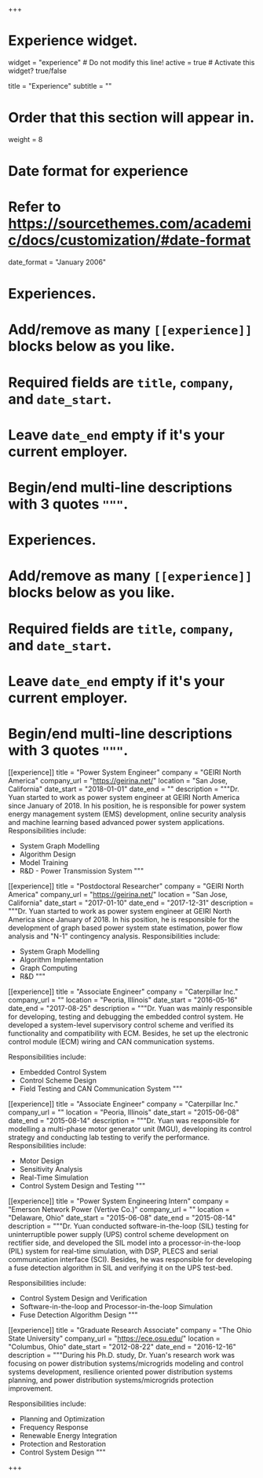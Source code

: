 +++
# Experience widget.
widget = "experience"  # Do not modify this line!
active = true  # Activate this widget? true/false

title = "Experience"
subtitle = ""

# Order that this section will appear in.
weight = 8

# Date format for experience
#   Refer to https://sourcethemes.com/academic/docs/customization/#date-format
date_format = "January 2006"

# Experiences.
#   Add/remove as many `[[experience]]` blocks below as you like.
#   Required fields are `title`, `company`, and `date_start`.
#   Leave `date_end` empty if it's your current employer.
#   Begin/end multi-line descriptions with 3 quotes `"""`.
# Experiences.
#   Add/remove as many `[[experience]]` blocks below as you like.
#   Required fields are `title`, `company`, and `date_start`.
#   Leave `date_end` empty if it's your current employer.
#   Begin/end multi-line descriptions with 3 quotes `"""`.
[[experience]]
  title = "Power System Engineer"
  company = "GEIRI North America"
  company_url = "https://geirina.net/"
  location = "San Jose, California"
  date_start = "2018-01-01"
  date_end = ""
  description = """Dr. Yuan started to work as power system engineer at GEIRI North America since January of 2018. In his position, he is responsible for power system energy management system (EMS) development, online security analysis and machine learning based advanced power system applications.
  Responsibilities include:
  
  * System Graph Modelling
  * Algorithm Design
  * Model Training
  * R&D - Power Transmission System 
  """
  
  [[experience]]
  title = "Postdoctoral Researcher"
  company = "GEIRI North America"
  company_url = "https://geirina.net/"
  location = "San Jose, California"
  date_start = "2017-01-10"
  date_end = "2017-12-31"
  description = """Dr. Yuan started to work as power system engineer at GEIRI North America since January of 2018. In his position, he is responsible for the development of graph based power system state estimation, power flow analysis and "N-1" contingency analysis.
  Responsibilities include:
  
  * System Graph Modelling
  * Algorithm Implementation
  * Graph Computing
  * R&D
  """
  
  
  [[experience]]
  title = "Associate Engineer"
  company = "Caterpillar Inc."
  company_url = ""
  location = "Peoria, Illinois"
  date_start = "2016-05-16"
  date_end = "2017-08-25"
  description = """Dr. Yuan was mainly responsible for developing, testing and debugging the embedded control system. He developed a system-level supervisory control scheme and verified its functionality and compatibility with ECM. Besides, he set up the electronic control module (ECM) wiring and CAN communication systems. 

  Responsibilities include:
  
  * Embedded Control System
  * Control Scheme Design
  * Field Testing and CAN Communication System
  """
  
  [[experience]]
  title = "Associate Engineer"
  company = "Caterpillar Inc."
  company_url = ""
  location = "Peoria, Illinois"
  date_start = "2015-06-08"
  date_end = "2015-08-14"
  description = """Dr. Yuan was responsible for modelling a multi-phase motor generator unit (MGU), developing its control strategy and conducting lab testing to verify the performance.
  Responsibilities include:
  
  * Motor Design
  * Sensitivity Analysis
  * Real-Time Simulation
  * Control System Design and Testing
  """
  
  
  [[experience]]
  title = "Power System Engineering Intern"
  company = "Emerson Network Power (Vertive Co.)"
  company_url = ""
  location = "Delaware, Ohio"
  date_start = "2015-06-08"
  date_end = "2015-08-14"
  description = """Dr. Yuan conducted software-in-the-loop (SIL) testing for uninterruptible power supply (UPS) control scheme development on rectifier side, and developed the SIL model into a processor-in-the-loop (PIL) system for real-time simulation, with DSP,
PLECS and serial communication interface (SCI). Besides, he was responsible for developing a fuse detection algorithm in SIL and verifying it on the UPS test-bed.

  Responsibilities include:
  
  * Control System Design and Verification
  * Software-in-the-loop and Processor-in-the-loop Simulation
  * Fuse Detection Algorithm Design
  """
  
  [[experience]]
  title = "Graduate Research Associate"
  company = "The Ohio State University"
  company_url = "https://ece.osu.edu/"
  location = "Columbus, Ohio"
  date_start = "2012-08-22"
  date_end = "2016-12-16"
  description = """During his Ph.D. study, Dr. Yuan's research work was focusing on power distribution systems/microgrids modeling and control systems development, resilience oriented power distribution systems planning, and power distribution systems/microgrids protection improvement.

  Responsibilities include:
  
  * Planning and Optimization
  * Frequency Response
  * Renewable Energy Integration
  * Protection and Restoration
  * Control System Design
  """
  

+++
